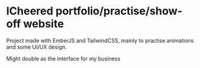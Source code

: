 # ICheered portfolio/practise/show-off website
Project made with EmberJS and TailwindCSS, mainly to practise animations and some UI/UX design.

Might double as the interface for my business
